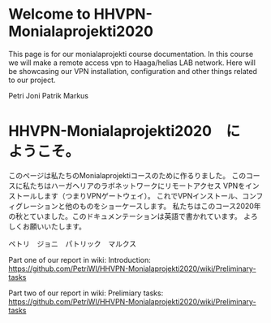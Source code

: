 # Welcome to HHVPN-Monialaprojekti2020
This page is for our monialaprojekti course documentation. 
In this course we will make a remote access vpn to Haaga/helias LAB network.
Here will be showcasing our VPN installation, configuration and other things related to our project.

Petri Joni Patrik Markus

# HHVPN-Monialaprojekti2020　に　ようこそ。
このページは私たちのMonialaprojektiコースのために作るりました。
このコースに私たちはハーガヘリアのラボネットワークにリモートアクセス VPNをインストールします（つまりVPNゲートウェイ）。
これでVPNインストール、コンフィグレーションと他のものをショーケースします。
私たちはこのコース2020年の秋とていました。このドキュメンテーションは英語で書かれています。
よろしくお願いいたします。

ペトリ　ジョニ　パトリック　マルクス

Part one of our report in wiki: Introduction:
https://github.com/PetriWI/HHVPN-Monialaprojekti2020/wiki/Preliminary-tasks

Part two of our report in wiki: Prelimiary tasks:
https://github.com/PetriWI/HHVPN-Monialaprojekti2020/wiki/Preliminary-tasks


